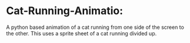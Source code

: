 # Cat-Running-Animatio:
A python based animation of a cat running from one side of the screen to the other. This uses a sprite sheet of a cat running divided up.
